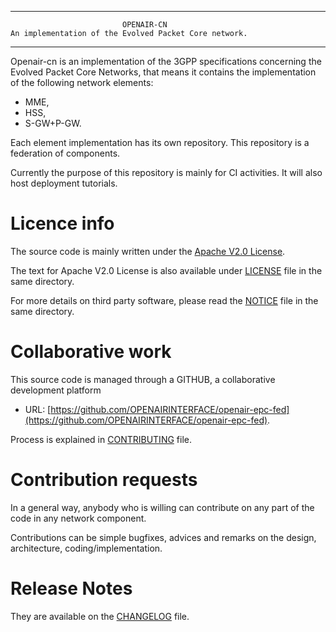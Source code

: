 ------------------------------------------------------------------------------

                             OPENAIR-CN
    An implementation of the Evolved Packet Core network.

------------------------------------------------------------------------------

  Openair-cn is an implementation of the 3GPP specifications concerning the
  Evolved Packet Core Networks, that means it contains the implementation of the
  following network elements:

  * MME,
  * HSS,
  * S-GW+P-GW.

  Each element implementation has its own repository. This repository is a federation of components.

  Currently the purpose of this repository is mainly for CI activities. It will also host deployment tutorials.


# Licence info

  The source code is mainly written under the [Apache V2.0 License](http://www.apache.org/licenses/LICENSE-2.0).

  The text for Apache V2.0 License is also available under [LICENSE](LICENSE) file in the same directory.

  For more details on third party software, please read the [NOTICE](NOTICE) file in the same directory.

# Collaborative work

  This source code is managed through a GITHUB, a collaborative development platform

  *  URL: [https://github.com/OPENAIRINTERFACE/openair-epc-fed](https://github.com/OPENAIRINTERFACE/openair-epc-fed).

  Process is explained in [CONTRIBUTING](CONTRIBUTING.md) file.

# Contribution requests

  In a general way, anybody who is willing can contribute on any part of the
  code in any network component.

  Contributions can be simple bugfixes, advices and remarks on the design,
  architecture, coding/implementation.

# Release Notes

  They are available on the [CHANGELOG](CHANGELOG.md) file.
